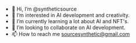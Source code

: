 - 👋 Hi, I’m @syntheticsource
- 👀 I’m interested in AI development and creativity.
- 🌱 I’m currently learning a lot about AI and NFT's.
- 💞️ I’m looking to collaborate on AI development.
- 📫 How to reach me sourcesynthetic@gmail.com

<!---
syntheticsource/syntheticsource is a ✨ special ✨ repository because its `README.md` (this file) appears on your GitHub profile.
You can click the Preview link to take a look at your changes.
--->
